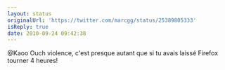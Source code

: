 ```yaml
---
layout: status
originalUrl: 'https://twitter.com/marcgg/status/25389805333'
isReply: true
date: 2010-09-24 09:42:38
---
```


@Kaoo Ouch violence, c'est presque autant que si tu avais laissé Firefox tourner 4 heures!
